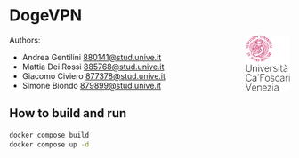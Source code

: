 # DogeVPN

<a>
  <img src="documentation/img/unive.png" alt="logo" title="CaFoscari" align="right" height="100" />
</a>

Authors: 
- Andrea Gentilini [880141@stud.unive.it](880141@stud.unive.it)
- Mattia Dei Rossi [885768@stud.unive.it](885768@stud.unive.it)
- Giacomo Civiero [877378@stud.unive.it](877378@stud.unive.it)
- Simone Biondo [879899@stud.unive.it](879899@stud.unive.it)


## How to build and run
```bash
docker compose build
docker compose up -d
```
